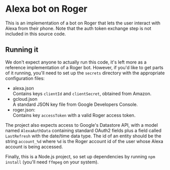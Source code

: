 Alexa bot on Roger
==================

This is an implementation of a bot on Roger that lets the user interact
with Alexa from their phone. Note that the auth token exchange step is
not included in this source code.


Running it
----------

We don't expect anyone to actually run this code, it's left more as a
reference implementation of a Roger bot. However, if you'd like to get
parts of it running, you'll need to set up the `secrets` directory with
the appropriate configuration files:

* alexa.json  
  Contains keys `clientId` and `clientSecret`, obtained from Amazon.
* gcloud.json  
  A standard JSON key file from Google Developers Console.
* roger.json:  
  Contains key `accessToken` with a valid Roger access token.

The project also expects access to Google's Datastore API, with a model
named `AlexaAuthData` containing standard OAuth2 fields plus a field
called `LastRefresh` with the date/time data type. The id of an entity
should be the string `account_%d` where `%d` is the Roger account id of
the user whose Alexa account is being accessed.

Finally, this is a Node.js project, so set up dependencies by running
`npm install` (you'll need `ffmpeg` on your system).
